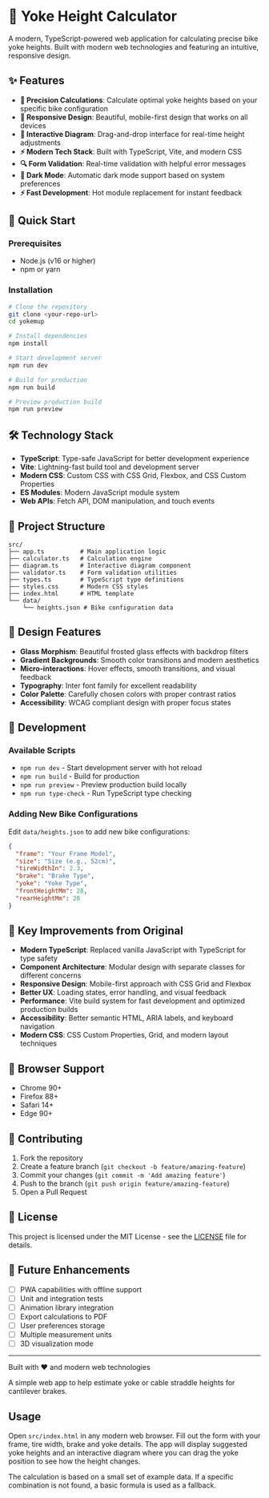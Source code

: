 # 🚴 Yoke Height Calculator

A modern, TypeScript-powered web application for calculating precise bike yoke heights. Built with modern web technologies and featuring an intuitive, responsive design.

## ✨ Features

- **🎯 Precision Calculations**: Calculate optimal yoke heights based on your specific bike configuration
- **📱 Responsive Design**: Beautiful, mobile-first design that works on all devices
- **🎨 Interactive Diagram**: Drag-and-drop interface for real-time height adjustments
- **⚡ Modern Tech Stack**: Built with TypeScript, Vite, and modern CSS
- **🔍 Form Validation**: Real-time validation with helpful error messages
- **🌙 Dark Mode**: Automatic dark mode support based on system preferences
- **⚡ Fast Development**: Hot module replacement for instant feedback

## 🚀 Quick Start

### Prerequisites
- Node.js (v16 or higher)
- npm or yarn

### Installation

```bash
# Clone the repository
git clone <your-repo-url>
cd yokemup

# Install dependencies
npm install

# Start development server
npm run dev

# Build for production
npm run build

# Preview production build
npm run preview
```

## 🛠️ Technology Stack

- **TypeScript**: Type-safe JavaScript for better development experience
- **Vite**: Lightning-fast build tool and development server
- **Modern CSS**: Custom CSS with CSS Grid, Flexbox, and CSS Custom Properties
- **ES Modules**: Modern JavaScript module system
- **Web APIs**: Fetch API, DOM manipulation, and touch events

## 📁 Project Structure

```
src/
├── app.ts          # Main application logic
├── calculator.ts   # Calculation engine
├── diagram.ts      # Interactive diagram component
├── validator.ts    # Form validation utilities
├── types.ts        # TypeScript type definitions
├── styles.css      # Modern CSS styles
├── index.html      # HTML template
└── data/
    └── heights.json # Bike configuration data
```

## 🎨 Design Features

- **Glass Morphism**: Beautiful frosted glass effects with backdrop filters
- **Gradient Backgrounds**: Smooth color transitions and modern aesthetics
- **Micro-interactions**: Hover effects, smooth transitions, and visual feedback
- **Typography**: Inter font family for excellent readability
- **Color Palette**: Carefully chosen colors with proper contrast ratios
- **Accessibility**: WCAG compliant design with proper focus states

## 🔧 Development

### Available Scripts

- `npm run dev` - Start development server with hot reload
- `npm run build` - Build for production
- `npm run preview` - Preview production build locally
- `npm run type-check` - Run TypeScript type checking

### Adding New Bike Configurations

Edit `data/heights.json` to add new bike configurations:

```json
{
  "frame": "Your Frame Model",
  "size": "Size (e.g., 52cm)",
  "tireWidthIn": 2.3,
  "brake": "Brake Type",
  "yoke": "Yoke Type",
  "frontHeightMm": 28,
  "rearHeightMm": 28
}
```

## 🌟 Key Improvements from Original

- **Modern TypeScript**: Replaced vanilla JavaScript with TypeScript for type safety
- **Component Architecture**: Modular design with separate classes for different concerns
- **Responsive Design**: Mobile-first approach with CSS Grid and Flexbox
- **Better UX**: Loading states, error handling, and visual feedback
- **Performance**: Vite build system for fast development and optimized production builds
- **Accessibility**: Better semantic HTML, ARIA labels, and keyboard navigation
- **Modern CSS**: CSS Custom Properties, Grid, and modern layout techniques

## 📱 Browser Support

- Chrome 90+
- Firefox 88+
- Safari 14+
- Edge 90+

## 🤝 Contributing

1. Fork the repository
2. Create a feature branch (`git checkout -b feature/amazing-feature`)
3. Commit your changes (`git commit -m 'Add amazing feature'`)
4. Push to the branch (`git push origin feature/amazing-feature`)
5. Open a Pull Request

## 📄 License

This project is licensed under the MIT License - see the [LICENSE](LICENSE) file for details.

## 🎯 Future Enhancements

- [ ] PWA capabilities with offline support
- [ ] Unit and integration tests
- [ ] Animation library integration
- [ ] Export calculations to PDF
- [ ] User preferences storage
- [ ] Multiple measurement units
- [ ] 3D visualization mode

---

Built with ❤️ and modern web technologies

A simple web app to help estimate yoke or cable straddle heights for cantilever brakes.

## Usage

Open `src/index.html` in any modern web browser. Fill out the form with your
frame, tire width, brake and yoke details. The app will display suggested yoke
heights and an interactive diagram where you can drag the yoke position to see
how the height changes.

The calculation is based on a small set of example data. If a specific
combination is not found, a basic formula is used as a fallback.
